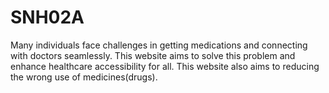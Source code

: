 # SNH02A
Many individuals face challenges in getting medications and connecting with doctors seamlessly. This website aims to solve this problem and enhance healthcare accessibility for all. This website also aims to reducing the wrong use of medicines(drugs).

